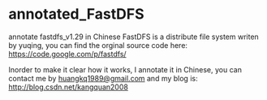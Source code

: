 annotated_FastDFS
=================

annotate  fastdfs_v1.29 in Chinese
FastDFS is a distribute file system writen by yuqing, 
you can find the orginal source code here:
https://code.google.com/p/fastdfs/ 

Inorder to make it clear how it works, I annotate it
in Chinese, you can contact me by huangkq1989@gmail.com
and my blog is: 
http://blog.csdn.net/kangquan2008
